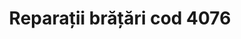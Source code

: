 ---
layout: post
title: "Reparații brățări cod 4076"
description: "Reparații brățări cod 4076"
img: "/assets/img/Reparatii-bratari.jpg"
colors: "diverse"
price: "10 RON"
vertical: true
---